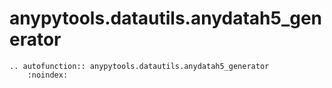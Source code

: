 # anypytools.datautils.anydatah5_generator

```{eval-rst}
.. autofunction:: anypytools.datautils.anydatah5_generator
    :noindex:
```
